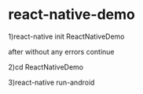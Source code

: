 # react-native-demo
1)react-native init ReactNativeDemo

after without any errors continue

2)cd ReactNativeDemo

3)react-native run-android
